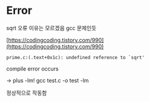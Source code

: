 # Error

sqrt 오류 이유는 모르겠음 gcc 문제인듯

[https://codingcoding.tistory.com/990](https://codingcoding.tistory.com/990)

```
prime.c:(.text+0x1c): undefined reference to `sqrt'
```

compile error occurs

-> plus -lm!
gcc test.c -o test -lm

정상적으로 작동함
